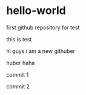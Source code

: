 # hello-world
first github repository  for test


this  is test

hi guys 
i am a new githuber

huber haha

commit 1


commit 2
